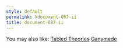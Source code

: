 ```yaml
---
style: default
permalink: Xdocument-087-ii
title: document-087-ii
---
```

You may also like:
[Tabled Theories](http://scp-wiki.net/tabled-theories)
[Ganymede](http://scp-wiki.net/ganymede)